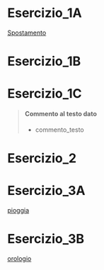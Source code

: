 # Esercizio_1A

[Spostamento]()

# Esercizio_1B
[]()

# Esercizio_1C
[]()

> #### Commento al testo dato
> - commento_testo

# Esercizio_2
[]()

# Esercizio_3A
[pioggia](/Esercizio_3A/index.html)

# Esercizio_3B
[orologio](https://simonemaghetti.github.io/GIM/Esercizio_3B/index.html)

